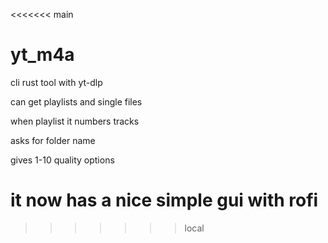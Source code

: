 <<<<<<< main
# yt_m4a

cli rust tool with yt-dlp

can get playlists and single files

when playlist it numbers tracks

asks for folder name 

gives 1-10 quality options

it now has a nice simple gui with rofi
=======
>>>>>>> local
